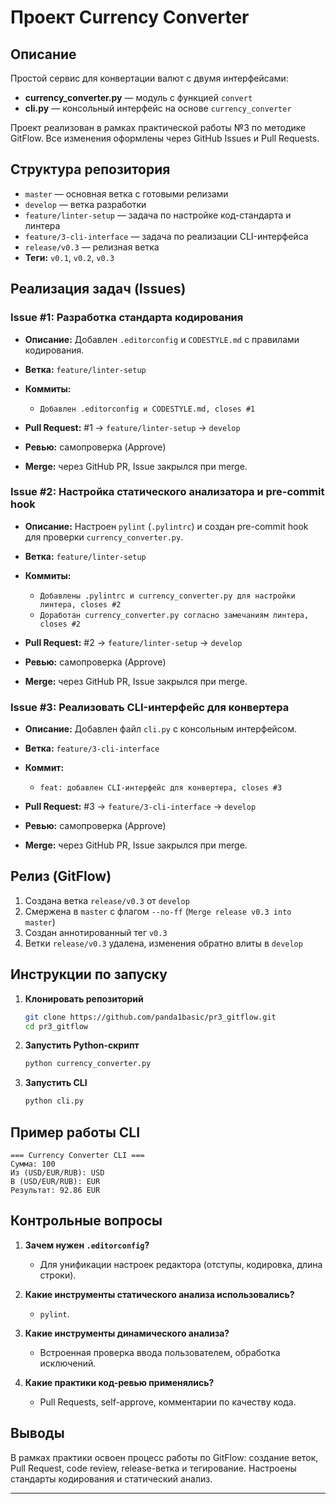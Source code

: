 # Проект Currency Converter

## Описание

Простой сервис для конвертации валют с двумя интерфейсами:

* **currency\_converter.py** — модуль с функцией `convert`
* **cli.py** — консольный интерфейс на основе `currency_converter`

Проект реализован в рамках практической работы №3 по методике GitFlow. Все изменения оформлены через GitHub Issues и Pull Requests.

## Структура репозитория

* `master` — основная ветка с готовыми релизами
* `develop` — ветка разработки
* `feature/linter-setup` — задача по настройке код-стандарта и линтера
* `feature/3-cli-interface` — задача по реализации CLI-интерфейса
* `release/v0.3` — релизная ветка
* **Теги:** `v0.1`, `v0.2`, `v0.3`

## Реализация задач (Issues)

### Issue #1: Разработка стандарта кодирования

* **Описание:** Добавлен `.editorconfig` и `CODESTYLE.md` с правилами кодирования.
* **Ветка:** `feature/linter-setup`
* **Коммиты:**

  * `Добавлен .editorconfig и CODESTYLE.md, closes #1`
* **Pull Request:** #1 → `feature/linter-setup` → `develop`
* **Ревью:** самопроверка (Approve)
* **Merge:** через GitHub PR, Issue закрылся при merge.

### Issue #2: Настройка статического анализатора и pre-commit hook

* **Описание:** Настроен `pylint` (`.pylintrc`) и создан pre-commit hook для проверки `currency_converter.py`.
* **Ветка:** `feature/linter-setup`
* **Коммиты:**

  * `Добавлены .pylintrc и currency_converter.py для настройки линтера, closes #2`
  * `Доработан currency_converter.py согласно замечаниям линтера, closes #2`
* **Pull Request:** #2 → `feature/linter-setup` → `develop`
* **Ревью:** самопроверка (Approve)
* **Merge:** через GitHub PR, Issue закрылся при merge.

### Issue #3: Реализовать CLI-интерфейс для конвертера

* **Описание:** Добавлен файл `cli.py` с консольным интерфейсом.
* **Ветка:** `feature/3-cli-interface`
* **Коммит:**

  * `feat: добавлен CLI-интерфейс для конвертера, closes #3`
* **Pull Request:** #3 → `feature/3-cli-interface` → `develop`
* **Ревью:** самопроверка (Approve)
* **Merge:** через GitHub PR, Issue закрылся при merge.

## Релиз (GitFlow)

1. Создана ветка `release/v0.3` от `develop`
2. Смержена в `master` с флагом `--no-ff` (`Merge release v0.3 into master`)
3. Создан аннотированный тег `v0.3`
4. Ветки `release/v0.3` удалена, изменения обратно влиты в `develop`

## Инструкции по запуску

1. **Клонировать репозиторий**

   ```bash
   git clone https://github.com/panda1basic/pr3_gitflow.git
   cd pr3_gitflow
   ```
2. **Запустить Python-скрипт**

   ```bash
   python currency_converter.py
   ```
3. **Запустить CLI**

   ```bash
   python cli.py
   ```

## Пример работы CLI

```
=== Currency Converter CLI ===
Сумма: 100
Из (USD/EUR/RUB): USD
В (USD/EUR/RUB): EUR
Результат: 92.86 EUR
```

## Контрольные вопросы

1. **Зачем нужен `.editorconfig`?**

   * Для унификации настроек редактора (отступы, кодировка, длина строки).
2. **Какие инструменты статического анализа использовались?**

   * `pylint`.
3. **Какие инструменты динамического анализа?**

   * Встроенная проверка ввода пользователем, обработка исключений.
4. **Какие практики код-ревью применялись?**

   * Pull Requests, self-approve, комментарии по качеству кода.

## Выводы

В рамках практики освоен процесс работы по GitFlow: создание веток, Pull Request, code review, release-ветка и тегирование. Настроены стандарты кодирования и статический анализ.

---

